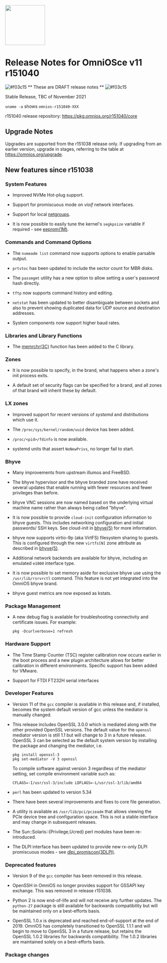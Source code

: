 <a href="https://omnios.org">
<img src="https://omnios.org/OmniOSce_logo.svg" height="128">
</a>

# Release Notes for OmniOSce v11 r151040
![#f03c15](https://placehold.it/15/f03c15/000000?text=+) ** These are DRAFT release notes ** ![#f03c15](https://placehold.it/15/f03c15/000000?text=+)

Stable Release, TBC of November 2021

`uname -a` shows `omnios-r151040-XXX`

r151040 release repository: https://pkg.omnios.org/r151040/core

## Upgrade Notes

Upgrades are supported from the r151038 release only. If upgrading from an
earlier version, upgrade in stages, referring to the table at
<https://omnios.org/upgrade>.

## New features since r151038

### System Features

* Improved NVMe Hot-plug support.

* Support for promiscuous mode on _vioif_ network interfaces.

* Support for local [netgroups](https://man.omnios.org/netgroup.4).

* It is now possible to easily tune the kernel's `segkpsize` variable if
  required - see [eeprom(1M)](https://man.omnios.org/eeprom#OPERANDS).

### Commands and Command Options

* The `nvmeadm list` command now supports options to enable parsable output.

* `prtvtoc` has been updated to include the sector count for MBR disks.

* The `passmgmt` utility has a new option to allow setting a user's password
  hash directly.

* `tftp` now supports command history and editing.

* `netstat` has been updated to better disambiguate between sockets and also
  to prevent showing duplicated data for UDP source and destination addresses.

* System components now support higher baud rates.

### Libraries and Library Functions

* The [memrchr(3C)](https://man.omnios.org/memrchr.3C) function has been added
  to the C library.

### Zones

* It is now possible to specify, in the brand, what happens when a zone's
  init process exits.

* A default set of security flags can be specified for a brand, and all zones
  of that brand will inherit these by default.

### LX zones

* Improved support for recent versions of _systemd_ and distributions which
  use it.

* The `/proc/sys/kernel/random/uuid` device has been added.

* `/proc/<pid>/fdinfo` is now available.

* systemd units that assert `NoNewPrivs`, no longer fail to start.

### Bhyve

* Many improvements from upstream illumos and FreeBSD.

* The bhyve hypervisor and the bhyve branded zone have received several updates
  that enable running with fewer resources and fewer privileges than before.

* bhyve VNC sessions are now named based on the underlying virtual machine name
  rather than always being called "bhyve".

* It is now possible to provide `cloud-init` configuration information to
  bhyve guests. This includes networking configuration and initial passwords/
  SSH keys. See cloud-init in [bhyve(5)](https://man.omnios.org/bhyve.5) for
  more information.

* bhyve now supports virtio-9p (aka VirtFS) filesystem sharing to guests.
  This is configured through the new `virtfs[N]` zone attribute as described
  in [bhyve(5)](https://man.omnios.org/bhyve.5).

* Additional network backends are available for bhyve, including an emulated
  `e1000` interface type.

* It is now possible to set memory aside for exclusive bhyve use using the
  `/usr/lib/rsrvrctl` command. This feature is not yet integrated into the
  OmniOS bhyve brand.

* bhyve guest metrics are now exposed as kstats.

### Package Management

* A new debug flag is available for troubleshooting connectivity and
  certificate issues. For example:
  ```
  pkg -Dcurlverbose=1 refresh
  ```

### Hardware Support

* The Time Stamp Counter (TSC) register calibration now occurs earlier in the
  boot process and a new plugin architecture allows for better calibration
  in different environments. Specific support has been added for VMware.

* Support for FTDI FT232H serial interfaces

### Developer Features

* Version 11 of the `gcc` compiler is available in this release and, if
  installed, becomes the system default version of gcc unless the mediator is
  manually changed.

* This release includes OpenSSL 3.0.0 which is mediated along with the other
  provided OpenSSL versions. The default value for the `openssl` mediator
  version is still 1.1 but will change to 3 in a future release. OpenSSL 3
  can be selected as the default system version by installing the package and
  changing the mediator, i.e.
  ```
  pkg install openssl-3
  pkg set-mediator -V 3 openssl
  ```
  To compile software against version 3 regardless of the mediator setting, set
  compile environment variable such as:
  ```
  CFLAGS=-I/usr/ssl-3/include LDFLAGS=-L/usr/ssl-3/lib/amd64
  ```

* `perl` has been updated to version 5.34

* There have been several improvements and fixes to core file generation.

* A utility is available as `/usr/lib/pci/pcieadm` that allows viewing
  the PCIe device tree and configuration space. This is not a stable interface
  and may change in subsequent releases.

* The Sun::Solaris::{Privilege,Ucred} perl modules have been re-introduced.

* The DLPI interface has been updated to provide new rx-only DLPI
  promiscuous modes - see
  [dlpi\_promiscon(3DLPI)](https://man.omnios.org/dlpi_promiscon).

### Deprecated features

* Version 9 of the `gcc` compiler has been removed in this release.

* OpenSSH in OmniOS no longer provides support for GSSAPI key exchange.
  This was removed in release r151038.

* Python 2 is now end-of-life and will not receive any further updates. The
  `python-27` package is still available for backwards compatibility but will
  be maintained only on a best-efforts basis.

* OpenSSL 1.0.x is deprecated and reached end-of-support at the end of 2019.
  OmniOS has completely transitioned to OpenSSL 1.1.1 and will begin to move
  to OpenSSL 3 in a future release, but retains the OpenSSL 1.0.2 libraries for
  backwards compatibility. The 1.0.2 libraries are maintained solely on a
  best-efforts basis.

### Package changes

